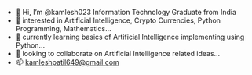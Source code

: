 - 👋 Hi, I’m @kamlesh023 Information Technology Graduate from India
- 👀 interested in Artificial Intelligence, Crypto Currencies, Python Programming, Mathematics...
- 🌱 currently learning basics of Artificial Intelligence implementing using Python...
- 💞️ looking to collaborate on Artificial Intelligence related ideas...
- 📫 kamleshpatil649@gmail.com

<!---
kamlesh023/kamlesh023 is a ✨ special ✨ repository because its `README.md` (this file) appears on your GitHub profile.
You can click the Preview link to take a look at your changes.
--->
